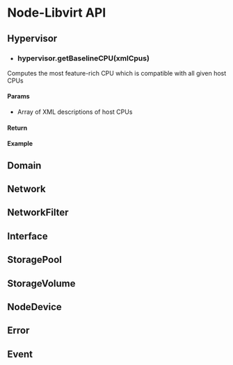 # Node-Libvirt API

## Hypervisor
* ### hypervisor.getBaselineCPU(xmlCpus)
Computes the most feature-rich CPU which is compatible with all given host CPUs
#### Params
*   Array of XML descriptions of host CPUs
#### Return
#### Example
## Domain
## Network
## NetworkFilter
## Interface
## StoragePool
## StorageVolume
## NodeDevice
## Error
## Event

